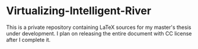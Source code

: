 Virtualizing-Intelligent-River
==============================

This is a private repository containing LaTeX sources for my master's thesis under development.
I plan on releasing the entire document with CC license after I complete it.

